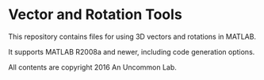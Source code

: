 Vector and Rotation Tools
=========================

This repository contains files for using 3D vectors and rotations in MATLAB.

It supports MATLAB R2008a and newer, including code generation options.

All contents are copyright 2016 An Uncommon Lab.
